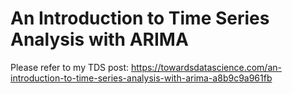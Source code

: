 # An Introduction to Time Series Analysis with ARIMA
Please refer to my TDS post: https://towardsdatascience.com/an-introduction-to-time-series-analysis-with-arima-a8b9c9a961fb
